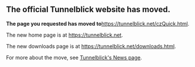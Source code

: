 ## The official Tunnelblick website has moved. ##

**The page you requested has moved to**<a href='https://tunnelblick.net/czQuick.html'><a href='https://tunnelblick.net/czQuick.html'>https://tunnelblick.net/czQuick.html</a></a>.

The new home page is at <a href='https://tunnelblick.net'><a href='https://tunnelblick.net'>https://tunnelblick.net</a></a>.

The new downloads page is at <a href='https://tunnelblick.net/downloads.html'><a href='https://tunnelblick.net/downloads.html'>https://tunnelblick.net/downloads.html</a></a>.

For more about the move, see <a href='https://tunnelblick.net/cNews.html#2015-07-23'>Tunnelblick's News page</a>.
